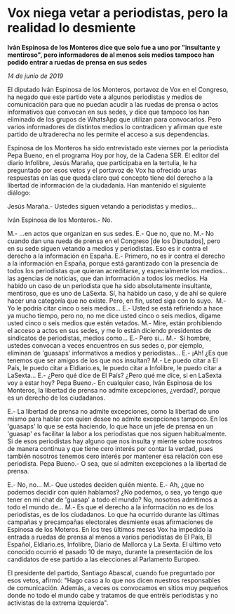 # Vox niega vetar a periodistas, pero la realidad lo desmiente

**Iván Espinosa de los Monteros dice que solo fue a uno por "insultante y mentiroso", pero informadores de al menos seis medios tampoco han podido entrar a ruedas de prensa en sus sedes**

*14 de junio de 2019*

El diputado Iván Espinosa de los Monteros, portavoz de Vox en el Congreso, ha negado que este partido vete a algunos periodistas y medios de comunicación para que no puedan acudir a las ruedas de prensa o actos informativos que convocan en sus sedes, y dice que tampoco los han eliminado de los grupos de WhatsApp que utilizan para convocarlos. Pero varios informadores de distintos medios lo contradicen y afirman que este partido de ultraderecha no les permite el acceso a sus dependencias.

Espinosa de los Monteros ha sido entrevistado este viernes por la periodista Pepa Bueno, en el programa Hoy por hoy, de la Cadena SER. El editor del diario Infolibre, Jesús Maraña, que participaba en la tertulia, le ha preguntado por esos vetos y el portavoz de Vox ha ofrecido unas respuestas en las que queda claro qué concepto tiene del derecho a la libertad de información de la ciudadanía. Han mantenido el siguiente diálogo:

Jesús Maraña.- Ustedes siguen vetando a periodistas y medios...

Iván Espinosa de los Monteros.- No.

M.- ...en actos que organizan en sus sedes.
E.- Que no, que no.
M.- No cuando dan una rueda de prensa en el Congreso [de los Diputados], pero en su sede siguen vetando a medios y periodistas. Eso es ir contra el derecho a la información en España.
E.- Primero, no es ir contra el derecho a la información en España, porque está garantizado con la presencia de todos los periodistas que quieran acreditarse, y especialmente los medios... las agencias de noticias, que dan información a todos los medios. Ha habido un caso de un periodista que ha sido absolutamente insultante, mentiroso, que es uno de LaSexta. Sí, ha habido un caso, y de ahí se quiere hacer una categoría que no existe. Pero, en fin, usted siga con lo suyo. 
M.- Yo le podría citar cinco o seis medios...
E.- Usted se está refiriendo a hace ya mucho tiempo, pero no, no me dice usted cinco o seis medios, dígame usted cinco o seis medios que estén vetados.
M.- Mire, están prohibiendo el acceso a actos en sus sedes, y me lo están diciendo presidentes de sindicatos de periodistas, medios como...
E.- Pero si...
M.-  Sí hombre, ustedes convocan a veces encuentros en sus sedes o, por ejemplo, eliminan de 'guasaps' informativos a medios y periodistas...
E.- ¡Ah! ¿Es que tenemos que ser amigos de los que nos insultan?
M.- Le puedo citar a El País, le puedo citar a Eldiario.es, le puedo citar a Infolibre, le puedo citar a LaSexta...
E.- ¿Pero qué dice de El País? ¿Pero qué me dice, si en LaSexta voy a estar hoy?
Pepa Bueno.- En cualquier caso, Iván Espinosa de los Monteros, la libertad de prensa no admite excepciones, ¿verdad?, porque es un derecho de los ciudadanos.

E.- La libertad de prensa no admite excepciones, como la libertad de uno mismo para hablar con quien desee no admite excepciones tampoco. En los 'guasaps' lo que se está haciendo, lo que hace un jefe de prensa en un 'guasap' es facilitar la labor a los periodistas que nos siguen habitualmente. Si de esos periodistas hay alguno que nos insulta y miente sobre nosotros de manera continua y que tiene cero interés por contar la verdad, pues también nosotros tenemos cero interés por mantener esa relación con ese periodista.
Pepa Bueno.- O sea, que sí admiten excepciones a la libertad de prensa.

E.- No, no...
M.- Que ustedes deciden quién miente.
E.- Ah, ¿que no podemos decidir con quién hablamos? ¿No podemos, o sea, yo tengo que tener en mi chat de 'guasap' a todo el mundo? No, nosotros admitimos a todo el mundo de...
M.- Es que el derecho a la información no es de los periodistas, es de los ciudadanos.
Lo que ha ocurrido durante las últimas campañas y precampañas electorales desmiente esas afirmaciones de Espinosa de los Moteros. En los tres últimos meses Vox ha impedido la entrada a ruedas de prensa al menos a varios periodistas de El País, El Español, Eldiario.es, Infolibre, Diario de Mallorca y La Sexta. El último veto conocido ocurrió el pasado 10 de mayo, durante la presentación de los candidatos de ese partido a las elecciones al Parlamento Europeo.

El presidente del partido, Santiago Abascal, cuando fue preguntado por esos vetos, afirmó: "Hago caso a lo que nos dicen nuestros responsables de comunicación. Además, a veces os convocamos en sitios muy pequeños donde no todo el mundo cabe y tratamos de que entréis periodistas y no activistas de la extrema izquierda".
